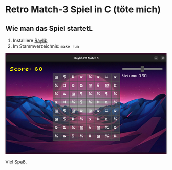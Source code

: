 # Retro Match-3 Spiel in C (töte mich)

## Wie man das Spiel startetL
1. Installiere [Raylib](https://www.raylib.com/)
2. Im Stammverzeichnis: ```make run``` 

![demo](assets/example.png)

Viel Spaß. 
